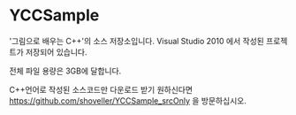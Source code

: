 # YCCSample
'그림으로 배우는 C++'의 소스 저장소입니다.  Visual Studio 2010 에서 작성된 프로젝트가 저장되어 있습니다.

전체 파일 용량은 3GB에 달합니다.

C++언어로 작성된 소스코드만 다운로드 받기 원하신다면 https://github.com/shoveller/YCCSample_srcOnly 을 방문하십시오.
